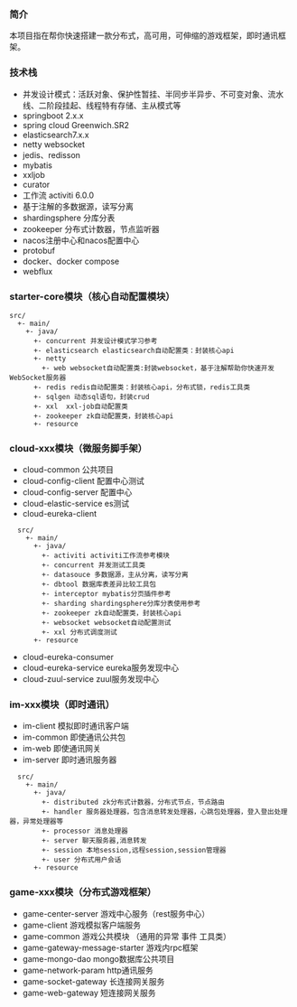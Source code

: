 ### 简介
本项目指在帮你快速搭建一款分布式，高可用，可伸缩的游戏框架，即时通讯框架。

### 技术栈
- 并发设计模式：活跃对象、保护性暂挂、半同步半异步、不可变对象、流水线、二阶段挂起、线程特有存储、主从模式等
- springboot 2.x.x 
- spring cloud Greenwich.SR2 
- elasticsearch7.x.x
- netty websocket
- jedis、redisson
- mybatis
- xxljob
- curator
- 工作流 activiti 6.0.0
- 基于注解的多数据源，读写分离
- shardingsphere 分库分表
- zookeeper 分布式计数器，节点监听器
- nacos注册中心和nacos配置中心
- protobuf
- docker、docker compose
- webflux

### starter-core模块（核心自动配置模块）
```
src/
  +- main/
    +- java/
      +- concurrent 并发设计模式学习参考
      +- elasticsearch elasticsearch自动配置类：封装核心api
      +- netty
        +- web websocket自动配置类:封装websocket，基于注解帮助你快速开发WebSocket服务器
      +- redis redis自动配置类：封装核心api，分布式锁，redis工具类
      +- sqlgen 动态sql语句，封装crud
      +- xxl  xxl-job自动配置类
      +- zookeeper zk自动配置类，封装核心api
      +- resource
```

### cloud-xxx模块（微服务脚手架）


- cloud-common 公共项目
- cloud-config-client 配置中心测试 
- cloud-config-server 配置中心
- cloud-elastic-service es测试
- cloud-eureka-client 
```
  src/
    +- main/
      +- java/
        +- activiti activiti工作流参考模块
        +- concurrent 并发测试工具类
        +- datasouce 多数据源，主从分离，读写分离
        +- dbtool 数据库表差异比较工具包
        +- interceptor mybatis分页插件参考
        +- sharding shardingsphere分库分表使用参考
        +- zookeeper zk自动配置类，封装核心api
        +- websocket websocket自动配置测试
        +- xxl 分布式调度测试
      +- resource
```
- cloud-eureka-consumer 
- cloud-eureka-service eureka服务发现中心
- cloud-zuul-service zuul服务发现中心

### im-xxx模块（即时通讯）
- im-client 模拟即时通讯客户端
- im-common 即使通讯公共包
- im-web 即使通讯网关
- im-server 即时通讯服务器
```
  src/
    +- main/
      +- java/
        +- distributed zk分布式计数器，分布式节点，节点路由
        +- handler 服务器处理器，包含消息转发处理器，心跳包处理器，登入登出处理器，异常处理器等
        +- processor 消息处理器
        +- server 聊天服务器,消息转发
        +- session 本地session,远程session,session管理器
        +- user 分布式用户会话
      +- resource
```

### game-xxx模块（分布式游戏框架）
- game-center-server 游戏中心服务（rest服务中心）
- game-client 游戏模拟客户端服务
- game-common 游戏公共模块 （通用的异常 事件 工具类）
- game-gateway-message-starter 游戏内rpc框架
- game-mongo-dao mongo数据库公共项目
- game-network-param http通讯服务
- game-socket-gateway 长连接网关服务
- game-web-gateway 短连接网关服务
    